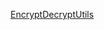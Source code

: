 [EncryptDecryptUtils](app/src/main/java/com/amaze/filemanager/filesystem/files/EncryptDecryptUtils.java)

